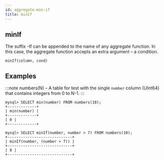 ```yaml
---
id: aggregate-min-if
title: minIf
---
```


## minIf

The suffix -If can be appended to the name of any aggregate function. In this case, the aggregate function accepts an extra argument – a condition.

```
minIf(column, cond)
```

## Examples

:::note
numbers(N) – A table for test with the single `number` column (UInt64) that contains integers from 0 to N-1.
:::

```
mysql> SELECT min(number) FROM numbers(10);
+-------------+
| min(number) |
+-------------+
| 0 |
+-------------+

mysql> SELECT minIf(number, number > 7) FROM numbers(10);
+-----------------------------+
| minIf(number, (number > 7)) |
+-----------------------------+
| 8 |
+-----------------------------+

```

```

```
